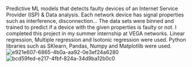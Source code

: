 Predictive ML models that detects faulty devices of an Internet Service Provider (ISP) & Data analysis. Each network device has signal properties such as interference, disconnection...
The data sets were binned and trained to predict if a device with the given properties is faulty or not. I completed this project in my summer internship at VEGA networks.
Linear regression, Multiple regression and Isotonic regression were used. Python libraries such as SKlearn, Pandas, Numpy and Matplotlib were used.
![e921e607-6865-4b0a-aa92-0e3ef24a6280](https://github.com/user-attachments/assets/a6f26c31-9fec-41c6-9927-1b7f86a9d6da)
![bcd59fed-e217-4fbf-824a-34d9ba12b0c0](https://github.com/user-attachments/assets/dadf7c45-6b18-443c-9c94-244cde91268d)
